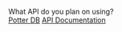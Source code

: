 What API do you plan on using?	
	[Potter DB](https://potterdb.com/)
	[API Documentation](https://docs.potterdb.com/)
	